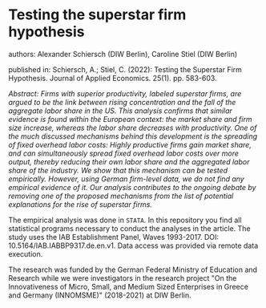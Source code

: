 # Testing the superstar firm hypothesis

authors: Alexander Schiersch (DIW Berlin), Caroline Stiel (DIW Berlin)

published in: Schiersch, A.; Stiel, C. (2022): Testing the Superstar Firm Hypothesis. Journal of Applied Economics.
25(1). pp. 583-603.

_Abstract: Firms with superior productivity, labeled superstar firms, are argued to be the link between rising concentration and the fall of the 
aggregate labor share in the US. This analysis confirms that similar evidence is found within the European context: the market share 
and firm size increase, whereas the labor share decreases with productivity. One of the much discussed mechanisms behind this  development is the spreading of fixed overhead labor costs: Highly productive firms gain market share, and can simultaneously spread 
fixed overhead labor costs over more output, thereby reducing their own labor share and the aggregated labor share of the industry. We show that this mechanism can be tested empirically. However, using German firm-level data, we do not find any empirical evidence of it. Our analysis contributes to the ongoing debate by removing one of the proposed mechanisms from the list of potential explanations for the rise of superstar firms._



The empirical analysis was done in `STATA`. In this repository you find all statistical programs necessary to conduct the analyses in the article. The study uses the IAB Establishment Panel, Waves 1993-2017. DOI: 10.5164/IAB.IABBP9317.de.en.v1. Data access was 
provided via remote data execution.

The research was funded by the German Federal Ministry of Education and Research while we were investigators in the research project "On the Innovativeness of Micro, Small, and Medium Sized Enterprises in Greece and Germany (INNOMSME)" (2018-2021) at DIW Berlin.
